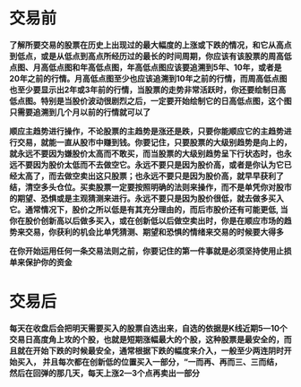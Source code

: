 # 交易前
**了解所要交易的股票在历史上出现过的最大幅度的上涨或下跌的情况，和它从高点到低点，或是从低点到高点所经历过的最长的时间周期，你应该有该股票的周高低点图、月高低点图和年高低点图，年高低点图应该要追溯到5年、10年，或者是20年之前的行情。月高低点图至少也应该追溯到10年之前的行情，而周高低点图也至少要显示出2年或3年前的行情，当股票的走势非常活跃时，你还要绘制日高低点图。特别是当股价波动很剧烈之后，一定要开始绘制它的日高低点图，这个图只需要追溯到几个月以前的行情就可以了**

**顺应主趋势进行操作，不论股票的主趋势是涨还是跌，只要你能顺应它的主趋势进行交易，就能一直从股市中赚到钱。你要记住，只要股票的大级别趋势是向上的，就永远不要因为嫌股价太高而不敢买，而当股票的大级别趋势呈下行状态时，也永远不要因为股价太低而不去做空它。永远不要只是因为股价高，或者是你认为它已经太高了，而去做空卖出这只股票；也永远不要只是因为股价高，就早早获利了结，清空多头仓位。买卖股票一定要按照明确的法则来操作，而不是单凭你对股市的期望、恐惧或是主观猜测来进行。永远不要只是因为股价很低，就去做多买入它。通常情况下，股价之所以低是有其充分理由的，而后市股价还有可能更低, 当你在股价创新高以后做多买入，或在创新低以后做空卖出时，你是在顺应市场的趋势来交易，你获利的机会比单凭猜测、期望和恐惧的情绪来交易的时候要大得多**

**在你开始运用任何一条交易法则之前，你要记住的第一件事就是必须坚持使用止损单来保护你的资金**

# 交易后
**每天在收盘后会把明天需要买入的股票自选出来，自选的依据是K线近期5—10个交易日高度角上攻的个股，也就是短期涨幅最大的个股，这种股票是最安全的，而且就在开始下跌的时候最安全，通常根据下跌的幅度来介入，一般至少两连阴时开始买入， 并且每次都在创新低的位置买入一部分，“一而再、再而三、三而结， 然后在回弹的那几天，每天上涨2—3个点再卖出一部分**

